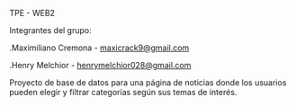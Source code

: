 TPE - WEB2

Integrantes del grupo:

  .Maximiliano Cremona - maxicrack9@gmail.com
  
  .Henry Melchior - henrymelchior028@gmail.com

Proyecto de base de datos para una página de noticias donde los usuarios pueden elegir y filtrar categorías según sus temas de interés.
